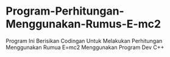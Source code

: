 # Program-Perhitungan-Menggunakan-Rumus-E-mc2
Program Ini Berisikan Codingan Untuk Melakukan Perhitungan Menggunakan Rumua E=mc2
Menggunakan Program Dev C++
